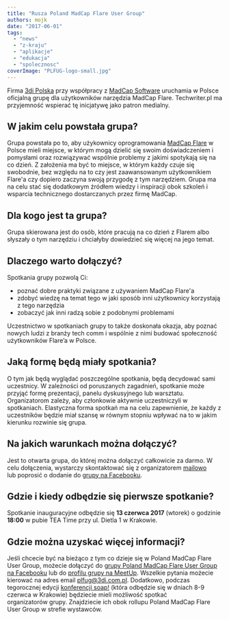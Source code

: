 ```yaml
---
title: "Rusza Poland MadCap Flare User Group"
authors: mojk
date: "2017-06-01"
tags:
  - "news"
  - "z-kraju"
  - "aplikacje"
  - "edukacja"
  - "spolecznosc"
coverImage: "PLFUG-logo-small.jpg"
---
```


Firma [3di Polska](http://3di.com.pl/) przy współpracy z
[MadCap Software](http://www.madcapsoftware.com/) uruchamia w Polsce oficjalną
grupę dla użytkowników narzędzia MadCap Flare. Techwriter.pl ma przyjemność
wspierać tę inicjatywę jako patron medialny.

<!--truncate-->

## W jakim celu powstała grupa?

Grupa powstała po to, aby użykownicy oprogramowania
[MadCap Flare](http://www.madcapsoftware.com/products/flare/) w Polsce mieli
miejsce, w którym mogą dzielić się swoim doświadczeniem i pomysłami oraz
rozwiązywać wspólnie problemy z jakimi spotykają się na co dzień. Z założenia ma
być to miejsce, w którym każdy czuje się swobodnie, bez względu na to czy jest
zaawansowanym użytkownikiem Flare'a czy dopiero zaczyna swoją przygodę z tym
narzędziem. Grupa ma na celu stać się dodatkowym źródłem wiedzy i inspiracji
obok szkoleń i wsparcia technicznego dostarczanych przez firmę MadCap.

## Dla kogo jest ta grupa?

Grupa skierowana jest do osób, które pracują na co dzień z Flarem albo słyszały
o tym narzędziu i chciałyby dowiedzieć się więcej na jego temat.

## Dlaczego warto dołączyć?

Spotkania grupy pozwolą Ci:

- poznać dobre praktyki związane z używaniem MadCap Flare'a
- zdobyć wiedzę na temat tego w jaki sposób inni użytkownicy korzystają z tego
  narzędzia
- zobaczyć jak inni radzą sobie z podobnymi problemami

Uczestnictwo w spotkaniach grupy to także doskonała okazja, aby poznać nowych
ludzi z branży tech comm i wspólnie z nimi budować społeczność użytkowników
Flare’a w Polsce.

## Jaką formę będą miały spotkania?

O tym jak będą wyglądać poszczególne spotkania, będą decydować sami uczestnicy.
W zależności od poruszanych zagadnień, spotkanie może przyjąć formę prezentacji,
panelu dyskusyjnego lub warsztatu. Organizatorom zależy, aby członkowie aktywnie
uczestniczyli w spotkaniach. Elastyczna forma spotkań ma na celu zapewnienie, że
każdy z uczestników będzie miał szansę w równym stopniu wpływać na to w jakim
kierunku rozwinie się grupa.

## Na jakich warunkach można dołączyć?

Jest to otwarta grupa, do której można dołączyć całkowicie za darmo. W celu
dołączenia, wystarczy skontaktować się z organizatorem
[mailowo](mailto:plfug@3di.com.pl) lub poprosić o dodanie do
[grupy na Facebooku](https://web.facebook.com/groups/PLFUG/).

## Gdzie i kiedy odbędzie się pierwsze spotkanie?

Spotkanie inauguracyjne odbędzie się **13 czerwca 2017** (wtorek) o godzinie
**18:00** w pubie TEA Time przy ul. Dietla 1 w Krakowie.

## Gdzie można uzyskać więcej informacji?

Jeśli chcecie być na bieżąco z tym co dzieje się w Poland MadCap Flare User
Group, możecie dołączyć do
[grupy Poland MadCap Flare User Group na Facebooku](https://web.facebook.com/groups/PLFUG/)
lub do
[profilu grupy na MeetUp](https://www.meetup.com/Poland-MadCap-Flare-User-Group/).
Wszelkie pytania możecie kierować na adres email
[plfug@3di.com.pl](mailto:plfug@3di.com.pl). Dodatkowo, podczas tegorocznej
edycji [konferencji soap!](http://soapconf.com/) (która odbędzie się w dniach
8-9 czerwca w Krakowie) będziecie mieli możliwość spotkać organizatorów grupy.
Znajdziecie ich obok rollupu Poland MadCap Flare User Group w strefie wystawców.
